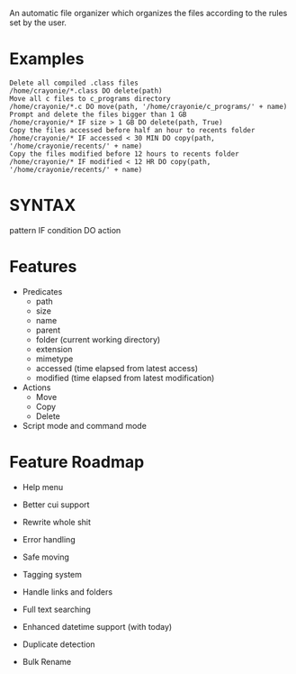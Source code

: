 An automatic file organizer which organizes the files according to the rules set by the user.

# Examples
```
Delete all compiled .class files
/home/crayonie/*.class DO delete(path)
Move all c files to c_programs directory
/home/crayonie/*.c DO move(path, '/home/crayonie/c_programs/' + name)
Prompt and delete the files bigger than 1 GB
/home/crayonie/* IF size > 1 GB DO delete(path, True)
Copy the files accessed before half an hour to recents folder
/home/crayonie/* IF accessed < 30 MIN DO copy(path, '/home/crayonie/recents/' + name)
Copy the files modified before 12 hours to recents folder
/home/crayonie/* IF modified < 12 HR DO copy(path, '/home/crayonie/recents/' + name)
```

# SYNTAX
pattern IF condition DO action

# Features
 - Predicates
   - path
   - size
   - name
   - parent
   - folder (current working directory)
   - extension
   - mimetype
   - accessed (time elapsed from latest access)
   - modified (time elapsed from latest modification)
 - Actions
   - Move
   - Copy
   - Delete
 - Script mode and command mode

# Feature Roadmap
 - Help menu
 - Better cui support

 - Rewrite whole shit
 - Error handling
 - Safe moving
 - Tagging system
 - Handle links and folders
 - Full text searching
 - Enhanced datetime support (with today)
 - Duplicate detection
 - Bulk Rename
